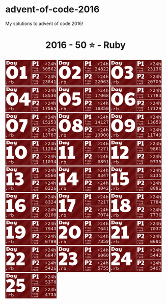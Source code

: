 # advent-of-code-2016
My solutions to advent of code 2016!

<!-- AOC TILES BEGIN -->
<h1 align="center">
  2016 - 50 ⭐ - Ruby
</h1>
<a href="12-01-16/main.rb">
  <img src=".aoc_tiles/tiles/2016/01.png" width="161px">
</a>
<a href="12-02-16/main.rb">
  <img src=".aoc_tiles/tiles/2016/02.png" width="161px">
</a>
<a href="12-03-16/main.rb">
  <img src=".aoc_tiles/tiles/2016/03.png" width="161px">
</a>
<a href="12-04-16/main.rb">
  <img src=".aoc_tiles/tiles/2016/04.png" width="161px">
</a>
<a href="12-05-16/main.rb">
  <img src=".aoc_tiles/tiles/2016/05.png" width="161px">
</a>
<a href="12-06-16/main.rb">
  <img src=".aoc_tiles/tiles/2016/06.png" width="161px">
</a>
<a href="12-07-16/main.rb">
  <img src=".aoc_tiles/tiles/2016/07.png" width="161px">
</a>
<a href="12-08-16/main.rb">
  <img src=".aoc_tiles/tiles/2016/08.png" width="161px">
</a>
<a href="12-09-16/main.rb">
  <img src=".aoc_tiles/tiles/2016/09.png" width="161px">
</a>
<a href="12-10-16/main.rb">
  <img src=".aoc_tiles/tiles/2016/10.png" width="161px">
</a>
<a href="12-11-16/main.rb">
  <img src=".aoc_tiles/tiles/2016/11.png" width="161px">
</a>
<a href="12-12-16/main.rb">
  <img src=".aoc_tiles/tiles/2016/12.png" width="161px">
</a>
<a href="12-13-16/main.rb">
  <img src=".aoc_tiles/tiles/2016/13.png" width="161px">
</a>
<a href="12-14-16/main.rb">
  <img src=".aoc_tiles/tiles/2016/14.png" width="161px">
</a>
<a href="12-15-16/main.rb">
  <img src=".aoc_tiles/tiles/2016/15.png" width="161px">
</a>
<a href="12-16-16/main.rb">
  <img src=".aoc_tiles/tiles/2016/16.png" width="161px">
</a>
<a href="12-17-16/main.rb">
  <img src=".aoc_tiles/tiles/2016/17.png" width="161px">
</a>
<a href="12-18-16/main.rb">
  <img src=".aoc_tiles/tiles/2016/18.png" width="161px">
</a>
<a href="12-19-16/main.rb">
  <img src=".aoc_tiles/tiles/2016/19.png" width="161px">
</a>
<a href="12-20-16/main.rb">
  <img src=".aoc_tiles/tiles/2016/20.png" width="161px">
</a>
<a href="12-21-16/main.rb">
  <img src=".aoc_tiles/tiles/2016/21.png" width="161px">
</a>
<a href="12-22-16/main.rb">
  <img src=".aoc_tiles/tiles/2016/22.png" width="161px">
</a>
<a href="12-23-16/main.rb">
  <img src=".aoc_tiles/tiles/2016/23.png" width="161px">
</a>
<a href="12-24-16/main.rb">
  <img src=".aoc_tiles/tiles/2016/24.png" width="161px">
</a>
<a href="12-25-16/main.rb">
  <img src=".aoc_tiles/tiles/2016/25.png" width="161px">
</a>
<!-- AOC TILES END -->
